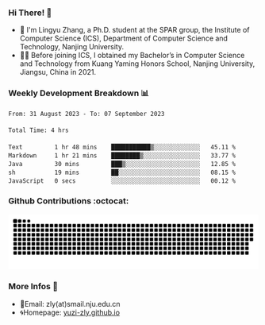 ### Hi There! 👋 
- 🐳 I'm Lingyu Zhang, a Ph.D. student at the SPAR group, the Institute of Computer Science (ICS), Department of Computer Science and Technology, Nanjing University.
- 🧑‍🎓 Before joining ICS, I obtained my Bachelor’s in Computer Science and Technology from Kuang Yaming Honors School, Nanjing University, Jiangsu, China in 2021.

### Weekly Development Breakdown :bar_chart:

<!--START_SECTION:waka-->

```txt
From: 31 August 2023 - To: 07 September 2023

Total Time: 4 hrs

Text         1 hr 48 mins    ███████████▒░░░░░░░░░░░░░   45.11 %
Markdown     1 hr 21 mins    ████████▒░░░░░░░░░░░░░░░░   33.77 %
Java         30 mins         ███▒░░░░░░░░░░░░░░░░░░░░░   12.85 %
sh           19 mins         ██░░░░░░░░░░░░░░░░░░░░░░░   08.15 %
JavaScript   0 secs          ░░░░░░░░░░░░░░░░░░░░░░░░░   00.12 %
```

<!--END_SECTION:waka-->

### Github Contributions :octocat:

![](https://raw.githubusercontent.com/yuzi-zly/yuzi-zly/output/github-contribution-grid-snake.svg)              


### More Infos 📖

- 📧Email: zly(at)smail.nju.edu.cn
- 🌀Homepage: [yuzi-zly.github.io](https://yuzi-zly.github.io/)
